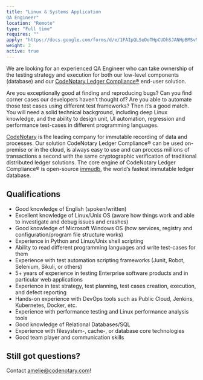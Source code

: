 ```yaml
---
title: "Linux & Systems Application 
QA Engineer"
location: "Remote" 
type: "Full time" 
requires: "" 
apply: "https://docs.google.com/forms/d/e/1FAIpQLSeDoTHpCUDhSJANHpBMSvMQhBLLq8MVzlLkvYXTJ4XOAyaz1g/viewform?usp=sf_link"
weight: 3
active: true
---
```


We are looking for an experienced QA Engineer who can take ownership of the testing strategy and execution for both our low-level components (database) and our [CodeNotary Ledger Compliance®](https://codenotary.com/products/ledger-compliance/) end-user solution.

Are you exceptionally good at finding and reproducing bugs? Can you find corner cases our developers haven’t thought of? Are you able to automate those test cases using different test frameworks? Then it’s a good match.
You will need a solid technical background, including deep Linux knowledge, and the ability to design unit, UI automation, regression and performance test-cases in different programming languages.

[CodeNotary](https://codenotary.com/) is the leading company for immutable recording of data and processes.
Our solution CodeNotary Ledger Compliance® can be used on-premise or in the cloud, is always easy to use and can process millions of transactions a second with the same cryptographic  verification of traditional distributed ledger solutions. The core engine of CodeNotary Ledger Compliance® is open-source [immudb](https://codenotary.com/technologies/immudb/), the world’s fastest immutable ledger database.

## Qualifications

- Good knowledge of English (spoken/written)
- Excellent knowledge of Linux/Unix OS (aware how things work and able to investigate and debug issues and crashes)
- Good knowledge of Microsoft Windows OS (how services, registry and configuration/program file structure works)
- Experience in Python and Linux/Unix shell scripting
- Ability to read different programming languages and write test-cases for them
- Experience with test automation scripting frameworks (Junit, Robot, Selenium, Sikuli, or others)
- 5+ years of experience in testing Enterprise software products and in particular web applications
- Experience in test strategy, test planning, test cases creation, execution, and defect reporting
- Hands-on experience with DevOps tools such as Public Cloud, Jenkins, Kubernetes, Docker, etc.
- Experience with performance testing and Linux performance analysis tools
- Good knowledge of Relational Databases/SQL
- Experience with filesystem-, cache-, or database core technologies
- Good team player and communication skills


## Still got questions?

Contact [amelie@codenotary.com](mailto:amelie@codenotary.com?subject=[Hiring][Qa-Engineer])!
